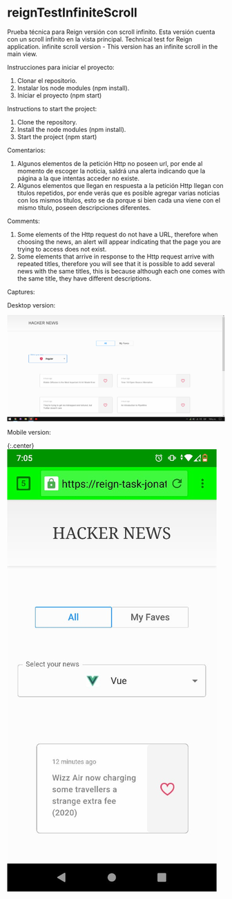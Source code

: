 # reignTestInfiniteScroll
Prueba técnica para Reign versión con scroll infinito. Esta versión cuenta con un scroll infinito en la vista principal.
Technical test for Reign application. infinite scroll version - This version has an infinite scroll in the main view.

Instrucciones para iniciar el proyecto:

1. Clonar el repositorio.
2. Instalar los node modules (npm install).
3. Iniciar el proyecto (npm start)

Instructions to start the project:

1. Clone the repository.
2. Install the node modules (npm install).
3. Start the project (npm start)


Comentarios:

1. Algunos elementos de la petición Http no poseen url, por ende al momento de escoger la noticia, saldrá una alerta indicando que la página a la que intentas acceder no existe.
2. Algunos elementos que llegan en respuesta a la petición Http llegan con titulos repetidos, por ende verás que es posible agregar varias noticias con los mismos títulos, esto se da porque si bien cada una viene con el mismo título, poseen descripciones diferentes.

Comments:

1. Some elements of the Http request do not have a URL, therefore when choosing the news, an alert will appear indicating that the page you are trying to access does not exist.
2. Some elements that arrive in response to the Http request arrive with repeated titles, therefore you will see that it is possible to add several news with the same titles, this is because although each one comes with the same title, they have different descriptions.

Captures:

Desktop version:

![captures](/public/img/escritorio.PNG "Desktop version")

Mobile version:

{:.center}
![captures](/public/img/movil.jpeg)
